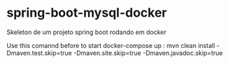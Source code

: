 # spring-boot-mysql-docker
Skeleton de um projeto spring boot rodando em docker

Use this comannd before to start docker-compose up : mvn clean install -Dmaven.test.skip=true -Dmaven.site.skip=true -Dmaven.javadoc.skip=true
